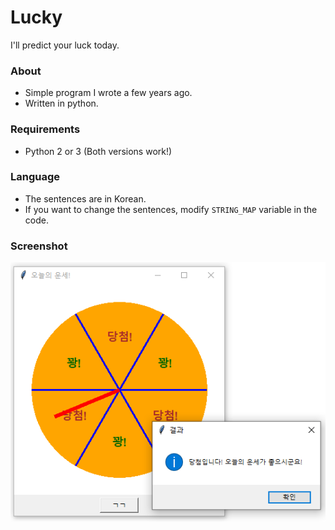 # Lucky

I'll predict your luck today.

### About
- Simple program I wrote a few years ago.
- Written in python.

### Requirements
- Python 2 or 3 (Both versions work!)

### Language
- The sentences are in Korean.
- If you want to change the sentences, modify `STRING_MAP` variable in the code.

### Screenshot
![Screenshot](https://github.com/Avantgarde95/Lucky/blob/master/Screenshot.png)
